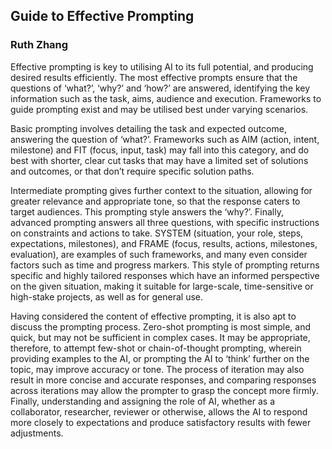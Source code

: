 ## Guide to Effective Prompting
### Ruth Zhang

Effective prompting is key to utilising AI to its full potential, and producing desired results efficiently. The most effective prompts ensure that the questions of ‘what?’, ‘why?’ and ‘how?’ are answered, identifying the key information such as the task, aims, audience and execution. Frameworks to guide prompting exist and may be utilised best under varying scenarios.

Basic prompting involves detailing the task and expected outcome, answering the question of ‘what?’. Frameworks such as AIM (action, intent, milestone) and  FIT (focus, input, task) may fall into this category, and do best with shorter, clear cut tasks that may have a limited set of solutions and outcomes, or that don’t require specific solution paths.

Intermediate prompting gives further context to the situation, allowing for greater relevance and appropriate tone, so that the response caters to target audiences. This prompting style answers the ‘why?’. Finally, advanced prompting answers all three questions, with specific instructions on constraints and actions to take. SYSTEM (situation, your role, steps, expectations, milestones), and FRAME (focus, results, actions, milestones, evaluation), are examples of such frameworks, and many even consider factors such as time and progress markers. This style of prompting returns specific and highly tailored responses which have an informed perspective on the given situation, making it suitable for large-scale, time-sensitive or high-stake projects, as well as for general use.

Having considered the content of effective prompting, it is also apt to discuss the prompting process. Zero-shot prompting is most simple, and quick, but may not be sufficient in complex cases. It may be appropriate, therefore, to attempt few-shot or chain-of-thought prompting, wherein providing examples to the AI, or prompting the AI to ‘think’ further on the topic, may improve accuracy or tone. The process of iteration may also result in more concise and accurate responses, and comparing responses across iterations may allow the prompter to grasp the concept more firmly. Finally, understanding and assigning the role of AI, whether as a collaborator, researcher, reviewer or otherwise, allows the AI to respond more closely to expectations and produce satisfactory results with fewer adjustments.


